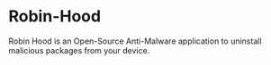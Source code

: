 # Robin-Hood
Robin Hood is an Open-Source Anti-Malware application to uninstall malicious packages from your device.
